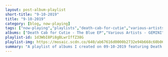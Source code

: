 ```yaml
---
layout: post-album-playlist
short-title: "9-10-2019"
title: "9-10-2019"
category: [blog, now-playing]
tags: ["now-playing","playlists","death-cab-for-cutie","various-artists","various-artists","silversun-pickups","korn","various-artists","cursive"]
albums: ["Death Cab for Cutie - The Blue EP","Various Artists - GEMINI","Various Artists - The Big Day","Silversun Pickups - Widow's Weeds","Korn - The Nothing","Various Artists - Social Cues","Cursive - Vitriola"]
playlist-id: 1d3WbI8Pi8gBLwrIffZ38G
playlist-img: https://mosaic.scdn.co/640/ab67616d0000b2732e94b668c60b06deb1c3a05cab67616d0000b2733003dbec79483513cf15f025ab67616d0000b273708c7bc56c864e041ac9a044ab67616d0000b273a2a8b029b103df0e90724ad5
summary: "A playlist of albums I created on 09-10-2019 featuring Death Cab for Cutie, Various Artists, Various Artists, Silversun Pickups, Korn, Various Artists, and Cursive"
---
```

